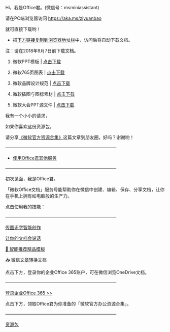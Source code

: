 
Hi，我是Office君。(微信号：msminiassistant)

请在PC端浏览器访问 https://aka.ms/ziyuanbao

就可直接下载哟！


- 把[下方链接复制到浏览器地址栏](https://dragongate.live.com/wsamsdoc/DownloadList.aspx)中，访问后将自动下载文档。

注：请在2018年9月7日前下载文档。

1. 微软PPT模板 | [点击下载](https://dragongate.live.com/wsamsdoc/Promotion.aspx?PackageName=PPT%E6%A8%A1%E6%9D%BF.zip)

2. 微软765页图表 | [点击下载](https://dragongate.live.com/wsamsdoc/Promotion.aspx?PackageName=%E5%BE%AE%E8%BD%AF%E5%9B%BE%E8%A1%A8.zip)

3. 微软品牌设计规范 | [点击下载](https://dragongate.live.com/wsamsdoc/Promotion.aspx?PackageName=%E8%AE%BE%E8%AE%A1%E8%A7%84%E8%8C%83.zip)

4. 微软插图与图标素材 | [点击下载](https://dragongate.live.com/wsamsdoc/Promotion.aspx?PackageName=%E5%9B%BE%E6%A0%87%E7%B4%A0%E6%9D%90.zip)

5. 微软大会PPT源文件 | [点击下载](https://dragongate.live.com/wsamsdoc/Promotion.aspx?PackageName=%E6%BC%94%E8%AE%B2%E6%96%87%E6%A1%A3.zip)


我有一个小小的请求，

如果你喜欢这份资源包，

请分享<a href='https://mp.weixin.qq.com/s/NbU0AXe9tPeMCVW6C4IKyQ'>《微软官方资源合集》</a>这篇文章到朋友圈，好吗？谢谢哟！

————————————————————————— 
  

- <a href='https://dragongate.partner.office365.cn/sl/l/evImb3'>使用Office君其他服务</a>

————————————————————————— 

初次见面，我是Office君。

「微软Office文档」服务号能帮助你在微信中创建、编辑、保存、分享文档，让你在手机上拥有如电脑般的生产力。

点击使用我的技能：

————————————————————————— 

<a data-miniprogram-appid="d3gyMTk4YTVmMmQ3Nzk3MmI1" data-miniprogram-path="cGFnZXMvaW5kZXgvaW5kZXguaHRtbA==" href="#">传图识字智能创作</a>

<a data-miniprogram-appid="d3g2MjRhMmJjMjE4OThhZGI5" data-miniprogram-path="cGFnZXMvZG9jdW1lbnRzL2RvY3VtZW50cy5odG1s" href="#">让你的文档会说话</a>

<a href='https://dragongate.partner.office365.cn/sl/l/ivIpxt'> 📝  智能推荐精品模板</a>

<a href='https://dragongate.partner.office365.cn/sl/l/HvIOXS'> 📥  微信文章转换文档</a>

点击下方，登录你的企业Office 365账户，可在微信浏览OneDrive文档。

————————————————————————— 

<a href='https://dragongate.partner.office365.cn/sl/l/KvIRoi'>登录企业Office 365 >></a>

点击下方，领取Office君为你准备的「微软官方办公资源合集」。

————————————————————————— 

<a href='https://dragongate.partner.office365.cn/sl/l/HvIOyr'>资源包</a>
